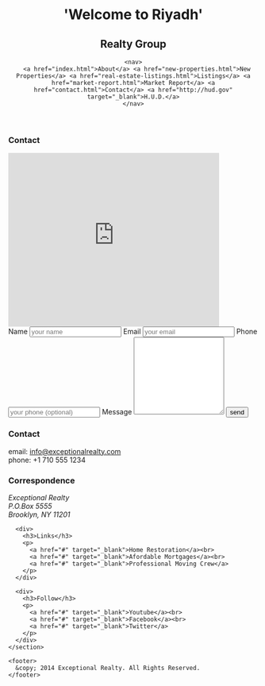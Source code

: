 <!doctype html>
<html lang="en">
<head>
  <meta charset="UTF-8">
  <title>Exceptional Realty Group - Luxury Homes - Contact</title>
  <link rel="stylesheet" href="https://cdnjs.cloudflare.com/ajax/libs/normalize/5.0.0/normalize.min.css">
  <link rel="stylesheet" href="css/style.css">
  <script src="https://cdnjs.cloudflare.com/ajax/libs/modernizr/2.8.3/modernizr.min.js"></script>
</head>
<body>
  <header>
    <div id="logo">
      <h1>'Welcome to Riyadh'</h1>
      <h2>Realty Group</h2>
    </div>

    <nav>
      <a href="index.html">About</a> <a href="new-properties.html">New Properties</a> <a href="real-estate-listings.html">Listings</a> <a href="market-report.html">Market Report</a> <a href="contact.html">Contact</a> <a href="http://hud.gov" target="_blank">H.U.D.</a>
    </nav>
  </header>

  <h3>Contact</h3>

  <section>
    <!-- Map -->
    <iframe src="https://www.google.com/maps/embed?pb=!1m18!1m12!1m3!1d6049.760881033193!2d-73.99517294629514!3d40.69863072747073!2m3!1f0!2f0!3f0!3m2!1i1024!2i768!4f13.1!3m3!1m2!1s0x89c25a47df06b185%3A0xc889234bc07c42ee!2sBrooklyn+Heights!5e0!3m2!1sen!2sus!4v1393612605402" width="425" height="350" frameborder="0" style="border:0"></iframe>
  </section>


  <section>
    <!-- Contact Form -->
    <form action="#" method="post">
      <label for="fullname">Name</label>
      <input type="text" id="fullname" name="fullname" placeholder="your name" required>
      <label for="email">Email</label>
      <input type="email" id="email" name="email" placeholder="your email" required>
      <label for="phone">Phone</label>
      <input type="tel" id="phone" name="phone" placeholder="your phone (optional)">
      <label for="message">Message</label>
      <textarea id="message" name="message" rows="10"></textarea>
      <input type="submit" value="send">
    </form>
  </section>

  <section id="details">
      <div>
        <h3>Contact</h3>
        <p>
          email: <a href="mailto:info@exceptionalrealty.com">info@exceptionalrealty.com</a><br>
          phone: +1 710 555 1234
        </p>
        <h3>Correspondence</h3>
        <address>
          Exceptional Realty<br>
          P.O.Box 5555<br>
          Brooklyn, NY 11201
        </address>
      </div>

      <div>
        <h3>Links</h3>
        <p>
          <a href="#" target="_blank">Home Restoration</a><br>
          <a href="#" target="_blank">Afordable Mortgages</a><br>
          <a href="#" target="_blank">Professional Moving Crew</a>
        </p>
      </div>

      <div>
        <h3>Follow</h3>
        <p>
          <a href="#" target="_blank">Youtube</a><br>
          <a href="#" target="_blank">Facebook</a><br>
          <a href="#" target="_blank">Twitter</a>
        </p>
      </div>
    </section>

    <footer>
      &copy; 2014 Exceptional Realty. All Rights Reserved.
    </footer>

</body>
</html>
